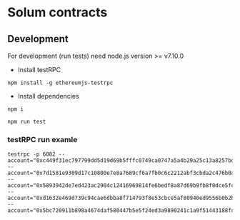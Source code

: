 # Solum contracts

## Development
For development (run tests) need node.js version >= v7.10.0

* Install testRPC

```
npm install -g ethereumjs-testrpc
```

* Install dependencies

```
npm i
```

```
npm run test
```

### testRPC run examle
```
testrpc -p 6082 --account="0xc449f31ec797799dd5d19d69b5fffc0749ca0747a5a4b29a25c13a8257bd84b1,1000000000000000000000000" --account="0x7d1581e9309d17c10800e7e8a7689cf6a7fb0c6c2212abf3cbda2c476b0a46,1000000" --account="0x5893942de7ed423ac2904c12416969814fe6bedf8a87d69b9fb8f0dce5fc265c,100000000" --account="0xd1632e469d739c94cae6dbba8f714793f8e53cbce5af80940ed9556b0b2b5c59,99999000000000000000000" --account="0x5bc720911b898a4674daf580447b5e5f24ed3a9890241c1a9f51443188fca2a6,100000000000000000000"
```